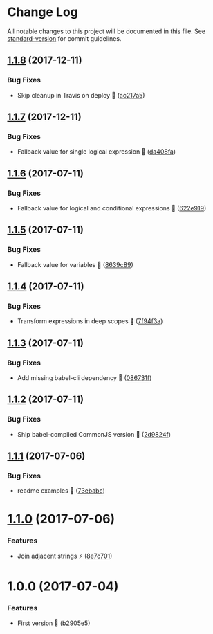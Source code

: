 # Change Log

All notable changes to this project will be documented in this file. See [standard-version](https://github.com/conventional-changelog/standard-version) for commit guidelines.

<a name="1.1.8"></a>
## [1.1.8](https://github.com/avaly/babel-plugin-inline-classnames/compare/v1.1.7...v1.1.8) (2017-12-11)


### Bug Fixes

* Skip cleanup in Travis on deploy :bug: ([ac217a5](https://github.com/avaly/babel-plugin-inline-classnames/commit/ac217a5))



<a name="1.1.7"></a>
## [1.1.7](https://github.com/avaly/babel-plugin-inline-classnames/compare/v1.1.6...v1.1.7) (2017-12-11)


### Bug Fixes

* Fallback value for single logical expression :bug: ([da408fa](https://github.com/avaly/babel-plugin-inline-classnames/commit/da408fa))



<a name="1.1.6"></a>
## [1.1.6](https://github.com/avaly/babel-plugin-inline-classnames/compare/v1.1.5...v1.1.6) (2017-07-11)


### Bug Fixes

* Fallback value for logical and conditional expressions :bug: ([622e919](https://github.com/avaly/babel-plugin-inline-classnames/commit/622e919))



<a name="1.1.5"></a>
## [1.1.5](https://github.com/avaly/babel-plugin-inline-classnames/compare/v1.1.4...v1.1.5) (2017-07-11)


### Bug Fixes

* Fallback value for variables :bug: ([8639c89](https://github.com/avaly/babel-plugin-inline-classnames/commit/8639c89))



<a name="1.1.4"></a>
## [1.1.4](https://github.com/avaly/babel-plugin-inline-classnames/compare/v1.1.3...v1.1.4) (2017-07-11)


### Bug Fixes

* Transform expressions in deep scopes :bug: ([7f94f3a](https://github.com/avaly/babel-plugin-inline-classnames/commit/7f94f3a))



<a name="1.1.3"></a>
## [1.1.3](https://github.com/avaly/babel-plugin-inline-classnames/compare/v1.1.2...v1.1.3) (2017-07-11)


### Bug Fixes

* Add missing babel-cli dependency :wrench: ([086731f](https://github.com/avaly/babel-plugin-inline-classnames/commit/086731f))



<a name="1.1.2"></a>
## [1.1.2](https://github.com/avaly/babel-plugin-inline-classnames/compare/v1.1.1...v1.1.2) (2017-07-11)


### Bug Fixes

* Ship babel-compiled CommonJS version :wrench: ([2d9824f](https://github.com/avaly/babel-plugin-inline-classnames/commit/2d9824f))



<a name="1.1.1"></a>
## [1.1.1](https://github.com/avaly/babel-plugin-inline-classnames/compare/v1.1.0...v1.1.1) (2017-07-06)


### Bug Fixes

* readme examples :memo: ([73ebabc](https://github.com/avaly/babel-plugin-inline-classnames/commit/73ebabc))



<a name="1.1.0"></a>
# [1.1.0](https://github.com/avaly/babel-plugin-inline-classnames/compare/v1.0.0...v1.1.0) (2017-07-06)


### Features

* Join adjacent strings :zap: ([8e7c701](https://github.com/avaly/babel-plugin-inline-classnames/commit/8e7c701))



<a name="1.0.0"></a>
# 1.0.0 (2017-07-04)


### Features

* First version :tada: ([b2905e5](https://github.com/avaly/babel-plugin-inline-classnames/commit/b2905e5))
